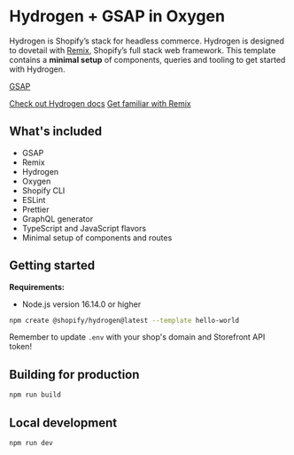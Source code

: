 # Hydrogen + GSAP in Oxygen

Hydrogen is Shopify’s stack for headless commerce. Hydrogen is designed to
dovetail with [Remix](https://remix.run/), Shopify’s full stack web framework.
This template contains a **minimal setup** of components, queries and tooling to
get started with Hydrogen.

[GSAP](https://github.com/greensock/GSAP)

[Check out Hydrogen docs](https://shopify.dev/custom-storefronts/hydrogen)
[Get familiar with Remix](https://remix.run/docs/en/v1)

## What's included

- GSAP
- Remix
- Hydrogen
- Oxygen
- Shopify CLI
- ESLint
- Prettier
- GraphQL generator
- TypeScript and JavaScript flavors
- Minimal setup of components and routes

## Getting started

**Requirements:**

- Node.js version 16.14.0 or higher

```bash
npm create @shopify/hydrogen@latest --template hello-world
```

Remember to update `.env` with your shop's domain and Storefront API token!

## Building for production

```bash
npm run build
```

## Local development

```bash
npm run dev
```
